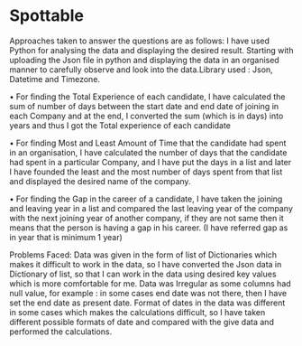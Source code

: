 # Spottable
Approaches taken to answer the questions are as follows:
I have used Python for analysing the data and displaying the desired result. Starting with uploading the Json file in python and displaying the data in an organised manner to carefully observe and look into the data.Library used : Json, Datetime and Timezone.


•	For finding the Total Experience of each candidate, I have calculated the sum of number of days between the start date and end date of joining in each Company and at the end, I converted the sum (which is in days) into years and thus I got the Total experience of each candidate

•	For finding Most and Least Amount of Time that the candidate had spent in an organisation, I have calculated the number of days that the candidate had spent in a particular Company, and I have put the days in a list and later I have founded the least and the most number of days spent from that list and displayed the desired name of the company.

•	For finding the Gap in the career of a candidate, I have taken the joining and leaving year in a list and compared the last leaving year of the company with the next joining year of another company, if they are not same then it means that the person is having a gap in his career. (I have referred gap as in year that is minimum 1 year)

Problems Faced:
Data was given in the form of list of Dictionaries which makes it difficult to work in the data, so I have converted the Json data in Dictionary of list, so that I can work in the data using desired key values which is more comfortable for me.
Data was Irregular as some columns had null value, for example : in some cases end date was not there, then I have set the end date as present date.
Format of dates in the data was different in some cases which makes the calculations difficult, so I have taken different possible formats of date and compared with the give data and performed the calculations.
